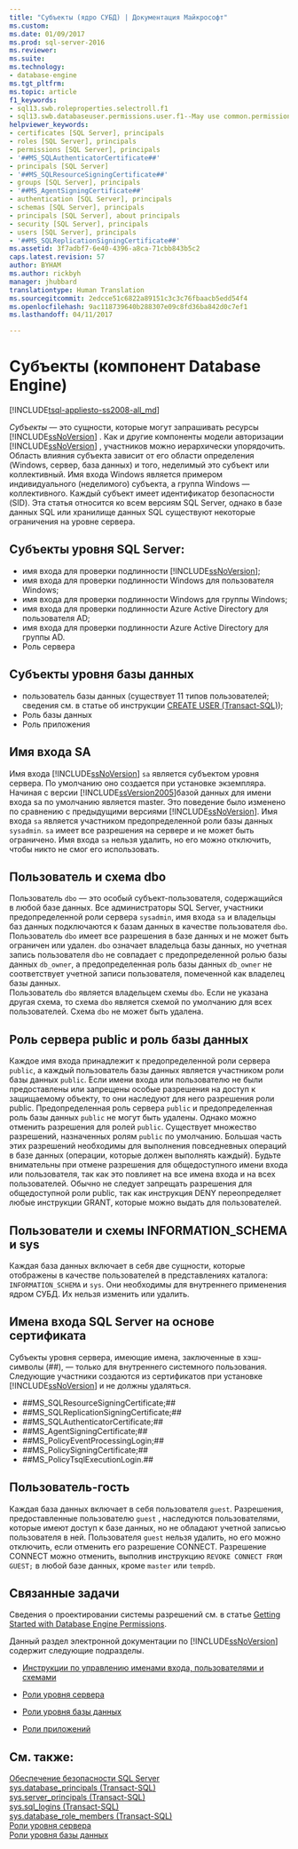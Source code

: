 ```yaml
---
title: "Субъекты (ядро СУБД) | Документация Майкрософт"
ms.custom: 
ms.date: 01/09/2017
ms.prod: sql-server-2016
ms.reviewer: 
ms.suite: 
ms.technology:
- database-engine
ms.tgt_pltfrm: 
ms.topic: article
f1_keywords:
- sql13.swb.roleproperties.selectroll.f1
- sql13.swb.databaseuser.permissions.user.f1--May use common.permissions
helpviewer_keywords:
- certificates [SQL Server], principals
- roles [SQL Server], principals
- permissions [SQL Server], principals
- '##MS_SQLAuthenticatorCertificate##'
- principals [SQL Server]
- '##MS_SQLResourceSigningCertificate##'
- groups [SQL Server], principals
- '##MS_AgentSigningCertificate##'
- authentication [SQL Server], principals
- schemas [SQL Server], principals
- principals [SQL Server], about principals
- security [SQL Server], principals
- users [SQL Server], principals
- '##MS_SQLReplicationSigningCertificate##'
ms.assetid: 3f7adbf7-6e40-4396-a8ca-71cbb843b5c2
caps.latest.revision: 57
author: BYHAM
ms.author: rickbyh
manager: jhubbard
translationtype: Human Translation
ms.sourcegitcommit: 2edcce51c6822a89151c3c3c76fbaacb5edd54f4
ms.openlocfilehash: 9ac118739640b288307e09c8fd36ba842d0c7ef1
ms.lasthandoff: 04/11/2017

---
```

# <a name="principals-database-engine"></a>Субъекты (компонент Database Engine)
[!INCLUDE[tsql-appliesto-ss2008-all_md](../../../includes/tsql-appliesto-ss2008-all-md.md)]

  *Субъекты* — это сущности, которые могут запрашивать ресурсы [!INCLUDE[ssNoVersion](../../../includes/ssnoversion-md.md)] . Как и другие компоненты модели авторизации [!INCLUDE[ssNoVersion](../../../includes/ssnoversion-md.md)] , участников можно иерархически упорядочить. Область влияния субъекта зависит от его области определения (Windows, сервер, база данных) и того, неделимый это субъект или коллективный. Имя входа Windows является примером индивидуального (неделимого) субъекта, а группа Windows — коллективного. Каждый субъект имеет идентификатор безопасности (SID). Эта статья относится ко всем версиям SQL Server, однако в базе данных SQL или хранилище данных SQL существуют некоторые ограничения на уровне сервера. 
  
## <a name="sql-server-level-principals"></a>Субъекты уровня SQL Server:  
  
-  имя входа для проверки подлинности [!INCLUDE[ssNoVersion](../../../includes/ssnoversion-md.md)];   
-  имя входа для проверки подлинности Windows для пользователя Windows;  
-  имя входа для проверки подлинности Windows для группы Windows;   
-  имя входа для проверки подлинности Azure Active Directory для пользователя AD;
-  имя входа для проверки подлинности Azure Active Directory для группы AD.
-  Роль сервера  
  
 ## <a name="database-level-principals"></a>Субъекты уровня базы данных  
  
-   пользователь базы данных (существует 11 типов пользователей; сведения см. в статье об инструкции [CREATE USER (Transact-SQL)](../../../t-sql/statements/create-user-transact-sql.md)); 
-   Роль базы данных  
-   Роль приложения  
  
## <a name="sa-login"></a>Имя входа SA  
 Имя входа [!INCLUDE[ssNoVersion](../../../includes/ssnoversion-md.md)] `sa` является субъектом уровня сервера. По умолчанию оно создается при установке экземпляра. Начиная с версии [!INCLUDE[ssVersion2005](../../../includes/ssversion2005-md.md)]базой данных для имени входа sa по умолчанию является master. Это поведение было изменено по сравнению с предыдущими версиями [!INCLUDE[ssNoVersion](../../../includes/ssnoversion-md.md)]. Имя входа `sa` является участником предопределенной роли базы данных `sysadmin`. `sa` имеет все разрешения на сервере и не может быть ограничено. Имя входа `sa` нельзя удалить, но его можно отключить, чтобы никто не смог его использовать.

## <a name="dbo-user-and-dbo-schema"></a>Пользователь и схема dbo

Пользователь `dbo` — это особый субъект-пользователя, содержащийся в любой базе данных. Все администраторы SQL Server, участники предопределенной роли сервера `sysadmin`, имя входа `sa` и владельцы баз данных подключаются к базам данных в качестве пользователя `dbo`. Пользователь `dbo` имеет все разрешения в базе данных и не может быть ограничен или удален. `dbo` означает владельца базы данных, но учетная запись пользователя `dbo` не совпадает с предопределенной ролью базы данных `db_owner`, а предопределенная роль базы данных `db_owner` не соответствует учетной записи пользователя, помеченной как владелец базы данных.     
Пользователь `dbo` является владельцем схемы `dbo`. Если не указана другая схема, то схема `dbo` является схемой по умолчанию для всех пользователей.  Схема `dbo` не может быть удалена.
  
## <a name="public-server-role-and-database-role"></a>Роль сервера public и роль базы данных  
Каждое имя входа принадлежит к предопределенной роли сервера `public`, а каждый пользователь базы данных является участником роли базы данных `public`. Если имени входа или пользователю не были предоставлены или запрещены особые разрешения на доступ к защищаемому объекту, то они наследуют для него разрешения роли public. Предопределенная роль сервера `public` и предопределенная роль базы данных `public` не могут быть удалены. Однако можно отменить разрешения для ролей `public`. Существует множество разрешений, назначенных ролям `public` по умолчанию. Большая часть этих разрешений необходимы для выполнения повседневных операций в базе данных (операции, которые должен выполнять каждый). Будьте внимательны при отмене разрешения для общедоступного имени входа или пользователя, так как это повлияет на все имена входа и на всех пользователей. Обычно не следует запрещать разрешения для общедоступной роли public, так как инструкция DENY переопределяет любые инструкции GRANT, которые можно выдать для пользователей. 
  
## <a name="informationschema-and-sys-users-and-schemas"></a>Пользователи и схемы INFORMATION_SCHEMA и sys 
 Каждая база данных включает в себя две сущности, которые отображены в качестве пользователей в представлениях каталога: `INFORMATION_SCHEMA` и `sys`. Они необходимы для внутреннего применения ядром СУБД. Их нельзя изменить или удалить.  
  
## <a name="certificate-based-sql-server-logins"></a>Имена входа SQL Server на основе сертификата  
 Субъекты уровня сервера, имеющие имена, заключенные в хэш-символы (##), — только для внутреннего системного пользования. Следующие участники создаются из сертификатов при установке [!INCLUDE[ssNoVersion](../../../includes/ssnoversion-md.md)] и не должны удаляться.  
  
-   \##MS_SQLResourceSigningCertificate;##    
-   \##MS_SQLReplicationSigningCertificate;##    
-   \##MS_SQLAuthenticatorCertificate;##    
-   \##MS_AgentSigningCertificate;##   
-   \##MS_PolicyEventProcessingLogin;##   
-   \##MS_PolicySigningCertificate;##   
-   \##MS_PolicyTsqlExecutionLogin.##   
  
## <a name="the-guest-user"></a>Пользователь-гость  
 Каждая база данных включает в себя пользователя `guest`. Разрешения, предоставленные пользователю `guest` , наследуются пользователями, которые имеют доступ к базе данных, но не обладают учетной записью пользователя в ней. Пользователя `guest` нельзя удалить, но его можно отключить, если отменить его разрешение CONNECT. Разрешение CONNECT можно отменить, выполнив инструкцию `REVOKE CONNECT FROM GUEST;` в любой базе данных, кроме `master` или `tempdb`.  
  
  
## <a name="related-tasks"></a>Связанные задачи  
 Сведения о проектировании системы разрешений см. в статье [Getting Started with Database Engine Permissions](../../../relational-databases/security/authentication-access/getting-started-with-database-engine-permissions.md).  
  
 Данный раздел электронной документации по [!INCLUDE[ssNoVersion](../../../includes/ssnoversion-md.md)] содержит следующие подразделы.  
  
-   [Инструкции по управлению именами входа, пользователями и схемами](../../../relational-databases/security/authentication-access/managing-logins-users-and-schemas-how-to-topics.md)  
  
-   [Роли уровня сервера](../../../relational-databases/security/authentication-access/server-level-roles.md)  
  
-   [Роли уровня базы данных](../../../relational-databases/security/authentication-access/database-level-roles.md)  
  
-   [Роли приложений](../../../relational-databases/security/authentication-access/application-roles.md)  
  
## <a name="see-also"></a>См. также:  
 [Обеспечение безопасности SQL Server](../../../relational-databases/security/securing-sql-server.md)   
 [sys.database_principals (Transact-SQL)](../../../relational-databases/system-catalog-views/sys-database-principals-transact-sql.md)   
 [sys.server_principals (Transact-SQL)](../../../relational-databases/system-catalog-views/sys-server-principals-transact-sql.md)   
 [sys.sql_logins (Transact-SQL)](../../../relational-databases/system-catalog-views/sys-sql-logins-transact-sql.md)   
 [sys.database_role_members (Transact-SQL)](../../../relational-databases/system-catalog-views/sys-database-role-members-transact-sql.md)   
 [Роли уровня сервера](../../../relational-databases/security/authentication-access/server-level-roles.md)   
 [Роли уровня базы данных](../../../relational-databases/security/authentication-access/database-level-roles.md)  
  
  

